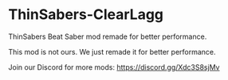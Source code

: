 # ThinSabers-ClearLagg
ThinSabers Beat Saber mod remade for better performance.

This mod is not ours. We just remade it for better performance.

Join our Discord for more mods:
https://discord.gg/Xdc3S8sjMv
